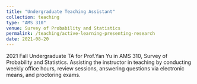 ```yaml
---
title: "Undergraduate Teaching Assistant"
collection: teaching
type: "AMS 310"
venue: Survey of Probability and Statistics
permalink: /teaching/active-learning-presenting-research
date: 2021-08-20
---
```


2021 Fall Undergraduate TA for Prof.Yan Yu in AMS 310, Survey of Probability and Statistics. Assisting the instructor in teaching by conducting weekly office hours, review sessions, answering questions via electronic means, and proctoring exams.
